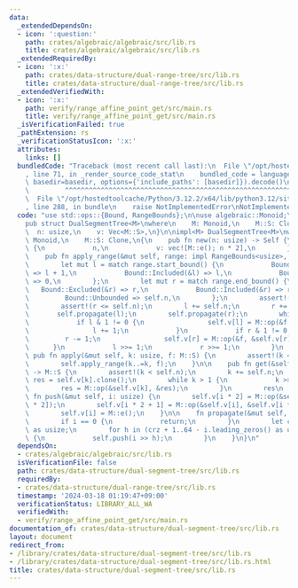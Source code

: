 ```yaml
---
data:
  _extendedDependsOn:
  - icon: ':question:'
    path: crates/algebraic/algebraic/src/lib.rs
    title: crates/algebraic/algebraic/src/lib.rs
  _extendedRequiredBy:
  - icon: ':x:'
    path: crates/data-structure/dual-range-tree/src/lib.rs
    title: crates/data-structure/dual-range-tree/src/lib.rs
  _extendedVerifiedWith:
  - icon: ':x:'
    path: verify/range_affine_point_get/src/main.rs
    title: verify/range_affine_point_get/src/main.rs
  _isVerificationFailed: true
  _pathExtension: rs
  _verificationStatusIcon: ':x:'
  attributes:
    links: []
  bundledCode: "Traceback (most recent call last):\n  File \"/opt/hostedtoolcache/Python/3.12.2/x64/lib/python3.12/site-packages/onlinejudge_verify/documentation/build.py\"\
    , line 71, in _render_source_code_stat\n    bundled_code = language.bundle(stat.path,\
    \ basedir=basedir, options={'include_paths': [basedir]}).decode()\n          \
    \         ^^^^^^^^^^^^^^^^^^^^^^^^^^^^^^^^^^^^^^^^^^^^^^^^^^^^^^^^^^^^^^^^^^^^^^^^^^^^^^^^^\n\
    \  File \"/opt/hostedtoolcache/Python/3.12.2/x64/lib/python3.12/site-packages/onlinejudge_verify/languages/rust.py\"\
    , line 288, in bundle\n    raise NotImplementedError\nNotImplementedError\n"
  code: "use std::ops::{Bound, RangeBounds};\n\nuse algebraic::Monoid;\n\n#[derive(Clone)]\n\
    pub struct DualSegmentTree<M>\nwhere\n    M: Monoid,\n    M::S: Clone,\n{\n  \
    \  n: usize,\n    v: Vec<M::S>,\n}\n\nimpl<M> DualSegmentTree<M>\nwhere\n    M:\
    \ Monoid,\n    M::S: Clone,\n{\n    pub fn new(n: usize) -> Self {\n        Self\
    \ {\n            n,\n            v: vec![M::e(); n * 2],\n        }\n    }\n\n\
    \    pub fn apply_range(&mut self, range: impl RangeBounds<usize>, f: M::S) {\n\
    \        let mut l = match range.start_bound() {\n            Bound::Excluded(&l)\
    \ => l + 1,\n            Bound::Included(&l) => l,\n            Bound::Unbounded\
    \ => 0,\n        };\n        let mut r = match range.end_bound() {\n         \
    \   Bound::Excluded(&r) => r,\n            Bound::Included(&r) => r + 1,\n   \
    \         Bound::Unbounded => self.n,\n        };\n        assert!(l <= r);\n\
    \        assert!(r <= self.n);\n        l += self.n;\n        r += self.n;\n \
    \       self.propagate(l);\n        self.propagate(r);\n        while l < r {\n\
    \            if l & 1 != 0 {\n                self.v[l] = M::op(&f, &self.v[l]);\n\
    \                l += 1;\n            }\n            if r & 1 != 0 {\n       \
    \         r -= 1;\n                self.v[r] = M::op(&f, &self.v[r]);\n      \
    \      }\n            l >>= 1;\n            r >>= 1;\n        }\n    }\n\n   \
    \ pub fn apply(&mut self, k: usize, f: M::S) {\n        assert!(k < self.n);\n\
    \        self.apply_range(k..=k, f);\n    }\n\n    pub fn get(&self, mut k: usize)\
    \ -> M::S {\n        assert!(k < self.n);\n        k += self.n;\n        let mut\
    \ res = self.v[k].clone();\n        while k > 1 {\n            k >>= 1;\n    \
    \        res = M::op(&self.v[k], &res);\n        }\n        res\n    }\n\n   \
    \ fn push(&mut self, i: usize) {\n        self.v[i * 2] = M::op(&self.v[i], &self.v[i\
    \ * 2]);\n        self.v[i * 2 + 1] = M::op(&self.v[i], &self.v[i * 2 + 1]);\n\
    \        self.v[i] = M::e();\n    }\n\n    fn propagate(&mut self, i: usize) {\n\
    \        if i == 0 {\n            return;\n        }\n        let crz = i.trailing_zeros()\
    \ as usize;\n        for h in (crz + 1..64 - i.leading_zeros() as usize).rev()\
    \ {\n            self.push(i >> h);\n        }\n    }\n}\n"
  dependsOn:
  - crates/algebraic/algebraic/src/lib.rs
  isVerificationFile: false
  path: crates/data-structure/dual-segment-tree/src/lib.rs
  requiredBy:
  - crates/data-structure/dual-range-tree/src/lib.rs
  timestamp: '2024-03-18 01:19:47+09:00'
  verificationStatus: LIBRARY_ALL_WA
  verifiedWith:
  - verify/range_affine_point_get/src/main.rs
documentation_of: crates/data-structure/dual-segment-tree/src/lib.rs
layout: document
redirect_from:
- /library/crates/data-structure/dual-segment-tree/src/lib.rs
- /library/crates/data-structure/dual-segment-tree/src/lib.rs.html
title: crates/data-structure/dual-segment-tree/src/lib.rs
---
```


